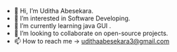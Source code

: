 - 👋 Hi, I’m Uditha Abesekara.
- 👀 I’m interested in Software Developing.
- 🌱 I’m currently learning java GUI .
- 💞️ I’m looking to collaborate on open-source projects.
- 📫 How to reach me -> udithaabesekara3@gmail.com

<!---
UDITHA1988/UDITHA1988 is a ✨ special ✨ repository because its `README.md` (this file) appears on your GitHub profile.
You can click the Preview link to take a look at your changes.
--->
